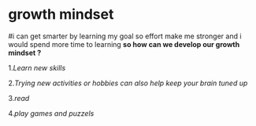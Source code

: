 # growth mindset  
#i can get smarter by learning my goal so effort make me stronger and i would spend more time to learning
**so how can we develop our growth mindset ?**

1.*Learn new skills*

2.*Trying new activities or hobbies can also help keep your brain tuned up*


3.*read*

4.*play games and puzzels*
